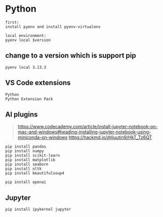 # Python

```
first:
install pyenv and install pyenv-virtualenv

local environment:
pyenv local $version
```

## change to a version which is support pip
```
pyenv local 3.13.3
```

## VS Code extensions
```
Python
Python Extension Pack
```

## AI plugins
> https://www.codecademy.com/article/install-jupyter-notebook-on-mac-and-windows#heading-installing-jupyter-notebook-using-miniconda-on-windows
> https://hackmd.io/@liuutin9/HkT_Tz6QT

```
pip install pandas
pip install numpy
pip install scikit-learn
pip install matplotlib
pip install seaborn
pip install nltk
pip install beautifulsoup4

pip install openai
```

## Jupyter
```
pip install ipykernel jupyter
```

